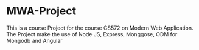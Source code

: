 # MWA-Project
This is a course Project for the course CS572 on Modern Web Application. The Project make the use of Node JS, Express, Monggose, ODM for Mongodb and Angular
